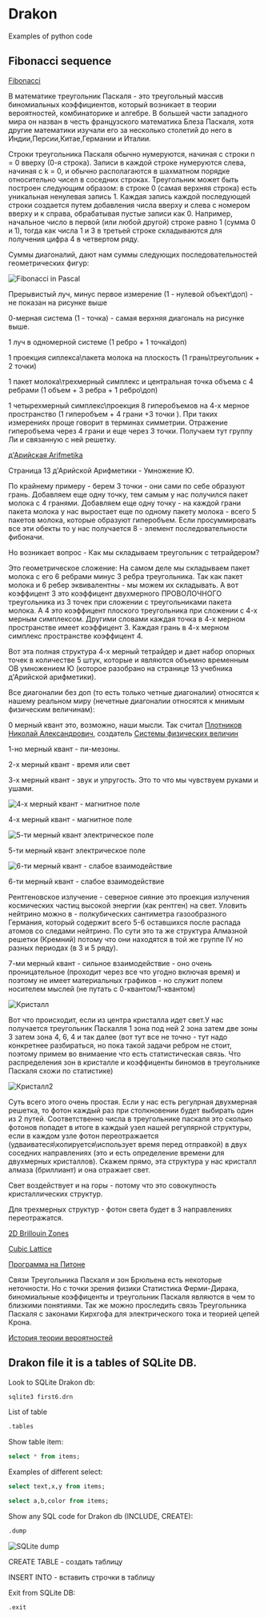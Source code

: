 # Drakon
Examples of python code 

## Fibonacci sequence


[Fibonacci](https://www.mathsisfun.com/numbers/fibonacci-sequence.html)

В математике треугольник Паскаля - это треугольный массив биномиальных коэффициентов, который возникает в теории вероятностей, комбинаторике и алгебре. В большей части западного мира он назван в честь французского математика Блеза Паскаля, хотя другие математики изучали его за несколько столетий до него в Индии,Персии,Китае,Германии и Италии.


Строки треугольника Паскаля обычно нумеруются, начиная с строки n = 0 вверху (0-я строка). Записи в каждой строке нумеруются слева, начиная с k = 0, и обычно располагаются в шахматном порядке относительно чисел в соседних строках. Треугольник может быть построен следующим образом: в строке 0 (самая верхняя строка) есть уникальная ненулевая запись 1. Каждая запись каждой последующей строки создается путем добавления числа вверху и слева с номером вверху и к справа, обрабатывая пустые записи как 0. Например, начальное число в первой (или любой другой) строке равно 1 (сумма 0 и 1), тогда как числа 1 и 3 в третьей строке складываются для получения цифра 4 в четвертом ряду.

Суммы диагоналий, дают нам суммы следующих последовательностей геометрических фигур:

![Fibonacci in Pascal](https://upload.wikimedia.org/wikipedia/commons/thumb/2/2d/Fibonacci_in_Pascal_triangle.png/330px-Fibonacci_in_Pascal_triangle.png)

Прерывистый луч, минус первое измерение (1 - нулевой объект\доп) - не показан на рисунке выше

0-мерная система (1 - точка) - самая верхняя диагональ на рисунке выше.

1 луч в одномерной системе (1 ребро + 1 точка\доп)

1 проекция сиплекса\пакета молока на плоскость (1 грань\треугольник + 2 точки)

1 пакет молока\трехмерный симплекс и центральная точка объема с 4 ребрами (1 объем + 3 ребра + 1 ребро\доп)

1 четырехмерный симплекс\проекция 8 гиперобъемов на 4-х мерное пространство (1 гиперобъем + 4 грани +3 точки ). При таких измерениях проще говорит в терминах симметрии. Отражение гиперобъема через 4 грани и еще через 3 точки. Получаем тут группу Ли и связанную с ней решетку.

[д'Арийская Arifmetika](http://www.vixri.com/d/Nasledie%20slavjan%20i%20Ariev%20%20_X-Arijskaja%20arifmetika.pdf)

Страница 13 д'Арийской Арифметики - Умножение Ю. 

По крайнему примеру - берем 3 точки - они сами по себе образуют грань. Добавляем еще одну точку, тем самым у нас получился пакет молока с 4 гранями. Добавляем еще одну точку - на каждой грани пакета молока у нас выростает еще по одному пакету молока - всего 5 пакетов молока, которые образуют гиперобъем.
Если просуммировать все эти обекты то у нас получается 8 - элемент последовательности фибоначи. 

Но возникает вопрос - Как мы складываем треугольник с тетрайдером? 

Это геометрическое сложение: На самом деле мы складываем пакет молока с его 6 ребрами минус 3 ребра треугольника. Так как пакет молока и 6 ребер эквивалентны - мы можем их складывать. А вот коэффицент 3 это коэффицент двухмерного ПРОВОЛОЧНОГО треугольника из 3 точек при сложении с треугольниками пакета молока. А 4 это коэффицент плоского треугольника при сложении с 4-х мерным симплексом. Другими словами каждая точка в 4-х мерном пространстве имеет коэффицент 3. Каждая грань в 4-х мерном симплекс пространстве коэффицент 4.

Вот эта полная структура 4-х мерный тетрайдер и дает набор опорных точек в количестве 5 штук, которые и являются объемно временным ОВ умножением Ю (которое разобрано на странице 13 учебника д'Арийской арифметики). 

Все диагоналии без доп (то есть только четные диагоналии) относятся к нашему реальном миру (нечетные диагоналии относятся к мнимым физическим величинам): 

0 мерный квант это, возможно, наши мысли. Так считал [Плотников Николай Александрович](http://plotnikovna.narod.ru/), создатель [Системы физических величин](http://plotnikovna.narod.ru/01.jpg)

1-но мерный квант - пи-мезоны.

2-х мерный квант - время или свет

3-х мерный квант - звук и упругость. Это то что мы чувствуем руками и ушами.

![4-х мерный квант - магнитное поле](http://www.vlf.it/cumiana/last-supercoil.jpg)

4-х мерный квант - магнитное поле

![5-ти мерный квант электрическое поле](http://www.vlf.it/cumiana/last-geomar.jpg)

5-ти мерный квант электрическое поле

![6-ти мерный квант - слабое взаимодействие](https://e-finland.ru/media/cache/4b/8c/4b8cfcb72c502ab3610e1c2191eb3775.jpg)

6-ти мерный квант - слабое взаимодействие

Рентгеновское излучение - северное сияние это проекция излучения космических частиц высокой энергии (как рентген) на свет. Уловить нейтрино можно в - полкубических сантиметра газообразного Германия, который содержит всего 5-6 оставшихся после распада атомов со следами нейтрино. По сути это та же структура Алмазной решетки (Кремний) потому что они находятся в той же группе IV но разных периодах (в 3 и 5 ряду).

7-ми мерный квант - сильное взаимодействие - оно очень проницательное (проходит через все что угодно включая время) и поэтому не имеет материальных графиков - но служит полем носителем мыслей (не путать с 0-квантом/1-квантом)


![Кристалл](http://forum.holding.bz/uploads/images/4/569f3798546c0f2e64b86444f3dba3c4.png)

Вот что происходит, если из центра кристалла идет свет.У нас получается треугольник Паскалля 1 зона под ней 2 зона затем две зоны 3 затем зона 4, 6, 4 и так далее (вот тут все не точно - тут надо конкретнее разбираться, но пока такой задачи ребром не стоит, поэтому примем во внимаение что есть статистическая связь. Что распределения зон в кристалле и коэффиценты биномов в треугольнике Паскаля схожи по статистике)

![Кристалл2](http://sceptic-ratio.narod.ru/ma/km27/image034.jpg)

Суть всего этого очень простая. Если у нас есть регулрная двухмерная решетка, то фотон каждый раз при столкновении будет выбирать один из 2 путей. Соответственно числа в треугольнике паскаля это сколько фотонов попадет в итоге в каждый узел нашей регулярной структуры, если в каждом узле фотон переотражается (удваиватеся\копируется\использует время перед отправкой) в двух соседних направлениях (это и есть определение времени для двухмерных кристаллов). Скажем прямо, эта структура у нас кристалл алмаза (бриллиант) и она отражает свет. 

Свет воздействует и на горы - потому что это совокупность кристаллических структур. 

Для трехмерных структур - фотон света будет в 3 направлениях переотражатся.

[2D Brillouin Zones](https://demonstrations.wolfram.com/2DBrillouinZones/)

[Cubic Lattice](https://mathworld.wolfram.com/CubicLattice.html)

[Программа на Питоне](https://github.com/hedhyw/BrillouinZones)

Cвязи Треугольника Паскаля и зон Брюльена есть некоторые неточности. Но с точки зрения физики Статистика Ферми-Дирака, биномиальные коэффиценты и треугольник Паскаля являются в чем то близкими понятиями. Так же можно проследить связь Треугольника Паскаля с законами Кирхгофа для электрического тока и теорией цепей Крона.

[История теории вероятностей](https://wikipedia24.ru/%D0%98%D1%81%D1%82%D0%BE%D1%80%D0%B8%D1%8F_%D1%82%D0%B5%D0%BE%D1%80%D0%B8%D0%B8_%D0%B2%D0%B5%D1%80%D0%BE%D1%8F%D1%82%D0%BD%D0%BE%D1%81%D1%82%D0%B5%D0%B9)



## Drakon file it is a tables of SQLite DB.

Look to SQLite Drakon db:

```sh
sqlite3 first6.drn
```

List of table

```sh
.tables
```

Show table item:

```sql
select * from items;
```

Examples of different select:

```sql
select text,x,y from items;

select a,b,color from items;
```

Show any SQL code for Drakon db (INCLUDE, CREATE):

```sh
.dump
```

![SQLite dump](http://homedevice.pro/wp-content/uploads/2020/12/SQLite.png)

CREATE TABLE - создать таблицу

INSERT INTO - вставить строчки в таблицу

Exit from SQLite DB:

```sh
.exit
```
